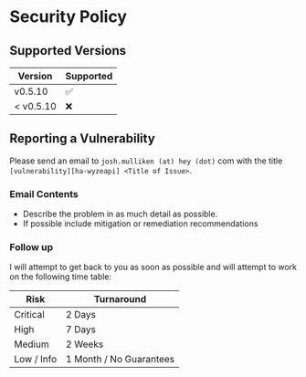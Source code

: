 # Security Policy

## Supported Versions

| Version   | Supported          |
| --------- | ------------------ |
| v0.5.10   | :white_check_mark: |
| < v0.5.10 | :x:                |

## Reporting a Vulnerability

Please send an email to `josh.mulliken (at) hey (dot)` com with the title `[vulnerability][ha-wyzeapi] <Title of Issue>`.

### Email Contents
* Describe the problem in as much detail as possible.
* If possible include mitigation or remediation recommendations

### Follow up

I will attempt to get back to you as soon as possible and will attempt to work on the following time table:

| Risk       | Turnaround              |
| ---------- | ----------------------- |
| Critical   | 2 Days                  |
| High       | 7 Days                  |
| Medium     | 2 Weeks                 |
| Low / Info | 1 Month / No Guarantees |
